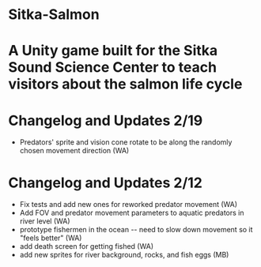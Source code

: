 # Sitka-Salmon
A Unity game built for the Sitka Sound Science Center to teach visitors about the salmon life cycle
=
# Changelog and Updates 2/19
* Predators' sprite and vision cone rotate to be along the randomly chosen movement direction (WA)

# Changelog and Updates 2/12
* Fix tests and add new ones for reworked predator movement (WA)
* Add FOV and predator movement parameters to aquatic predators in river level (WA)
* prototype fishermen in the ocean -- need to slow down movement so it "feels better" (WA)
* add death screen for getting fished (WA)
* add new sprites for river background, rocks, and fish eggs (MB)
